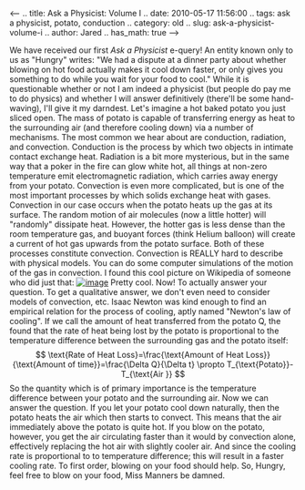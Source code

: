 <--
.. title: Ask a Physicist: Volume I
.. date: 2010-05-17 11:56:00
.. tags: ask a physicist, potato, conduction
.. category: old
.. slug: ask-a-physicist-volume-i
.. author: Jared
.. has_math: true
-->


[](http://upload.wikimedia.org/wikipedia/commons/6/67/Convection-snapshot.gif)We
have received our first *Ask a Physicist* e-query! An entity known only
to us as "Hungry" writes:
"We had a dispute at a dinner party about whether blowing on hot food
actually makes it cool down faster, or only gives you something to do
while you wait for your food to cool."
While it is questionable whether or not I am indeed a physicist (but
people do pay me to do physics) and whether I will answer definitively
(there'll be some hand-waving), I'll give it my darndest.
Let's imagine a hot baked potato you just sliced open. The mass of
potato is capable of transferring energy as heat to the surrounding air
(and therefore cooling down) via a number of mechanisms. The most common
we hear about are conduction, radiation, and convection. Conduction is
the process by which two objects in intimate contact exchange heat.
Radiation is a bit more mysterious, but in the same way that a poker in
the fire can glow white hot, all things at non-zero temperature emit
electromagnetic radiation, which carries away energy from your potato.
Convection is even more complicated, but is one of the most important
processes by which solids exchange heat with gases. Convection in our
case occurs when the potato heats up the gas at its surface. The random
motion of air molecules (now a little hotter) will "randomly" dissipate
heat. However, the hotter gas is less dense than the room temperature
gas, and buoyant forces (think Helium balloon) will create a current of
hot gas upwards from the potato surface. Both of these processes
constitute convection.
Convection is REALLY hard to describe with physical models. You can do
some computer simulations of the motion of the gas in convection. I
found this cool picture on Wikipedia of someone who did just that:
[![image](http://upload.wikimedia.org/wikipedia/commons/6/67/Convection-snapshot.gif)](http://upload.wikimedia.org/wikipedia/commons/6/67/Convection-snapshot.gif)
Pretty cool. Now! To actually answer your question. To get a qualitative
answer, we don't even need to consider models of convection, etc. Isaac
Newton was kind enough to find an empirical relation for the process of
cooling, aptly named "Newton's law of cooling". If we call the amount of
heat transferred from the potato Q, the found that the rate of heat
being lost by the potato is proportional to the temperature difference
between the surrounding gas and the potato itself:
$$ \text{Rate of Heat Loss}=\frac{\text{Amount of Heat
Loss}}{\text{Amount of time}}=\frac{\Delta Q}{\Delta t} \propto
T_{\text{Potato}}-T_{\text{Air }} $$ So the quantity which is of
primary importance is the temperature difference between your potato and
the surrounding air. Now we can answer the question. If you let your
potato cool down naturally, then the potato heats the air which then
starts to convect. This means that the air immediately above the potato
is quite hot. If you blow on the potato, however, you get the air
circulating faster than it would by convection alone, effectively
replacing the hot air with slightly cooler air. And since the cooling
rate is proportional to to temperature difference; this will result in a
faster cooling rate. To first order, blowing on your food should help.
So, Hungry, feel free to blow on your food, Miss Manners be damned.
